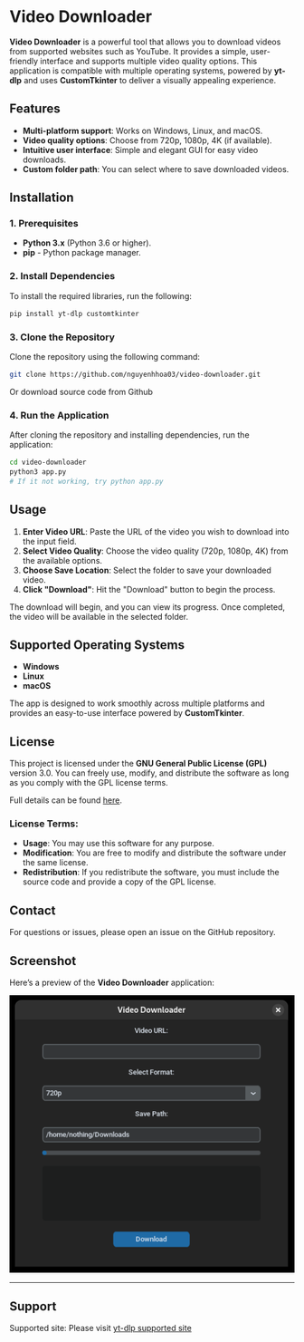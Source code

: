 # Video Downloader


**Video Downloader** is a powerful tool that allows you to download videos from supported websites such as YouTube. It provides a simple, user-friendly interface and supports multiple video quality options. This application is compatible with multiple operating systems, powered by **yt-dlp** and uses **CustomTkinter** to deliver a visually appealing experience.

## Features

- **Multi-platform support**: Works on Windows, Linux, and macOS.
- **Video quality options**: Choose from 720p, 1080p, 4K (if available).
- **Intuitive user interface**: Simple and elegant GUI for easy video downloads.
- **Custom folder path**: You can select where to save downloaded videos.

## Installation

### 1. Prerequisites

- **Python 3.x** (Python 3.6 or higher).
- **pip** - Python package manager.

### 2. Install Dependencies

To install the required libraries, run the following:

```bash
pip install yt-dlp customtkinter
```

### 3. Clone the Repository

Clone the repository using the following command:

```bash
git clone https://github.com/nguyenhhoa03/video-downloader.git
```
Or download source code from Github

### 4. Run the Application

After cloning the repository and installing dependencies, run the application:

```bash
cd video-downloader
python3 app.py
# If it not working, try python app.py
```

## Usage

1. **Enter Video URL**: Paste the URL of the video you wish to download into the input field.
2. **Select Video Quality**: Choose the video quality (720p, 1080p, 4K) from the available options.
3. **Choose Save Location**: Select the folder to save your downloaded video.
4. **Click "Download"**: Hit the "Download" button to begin the process.

The download will begin, and you can view its progress. Once completed, the video will be available in the selected folder.

## Supported Operating Systems

- **Windows**
- **Linux**
- **macOS**

The app is designed to work smoothly across multiple platforms and provides an easy-to-use interface powered by **CustomTkinter**.

## License

This project is licensed under the **GNU General Public License (GPL)** version 3.0. You can freely use, modify, and distribute the software as long as you comply with the GPL license terms.

Full details can be found [here](https://www.gnu.org/licenses/gpl-3.0.html).

### License Terms:
- **Usage**: You may use this software for any purpose.
- **Modification**: You are free to modify and distribute the software under the same license.
- **Redistribution**: If you redistribute the software, you must include the source code and provide a copy of the GPL license.

## Contact

For questions or issues, please open an issue on the GitHub repository.


## Screenshot

Here’s a preview of the **Video Downloader** application:


![App Screenshot](https://raw.githubusercontent.com/nguyenhhoa03/video-downloader/refs/heads/main/screenshot.png)  <!-- Chèn URL hình ảnh full screenshot ứng dụng -->

---

## Support

Supported site: Please visit [yt-dlp supported site](https://github.com/yt-dlp/yt-dlp/blob/master/supportedsites.md)
